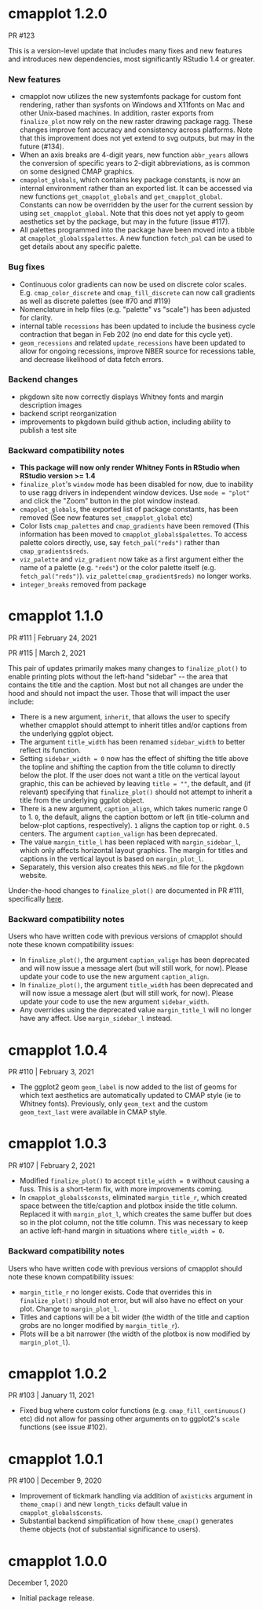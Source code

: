 # cmapplot 1.2.0
PR #123

This is a version-level update that includes many fixes and new features and introduces new dependencies, most significantly RStudio 1.4 or greater.

### New features
* cmapplot now utilizes the new systemfonts package for custom font rendering, rather than sysfonts on Windows and X11fonts on Mac and other Unix-based machines. In addition, raster exports from `finalize_plot` now rely on the new raster drawing package ragg. These changes improve font accuracy and consistency across platforms. Note that this improvement does not yet extend to svg outputs, but may in the future (#134). 
* When an axis breaks are 4-digit years, new function `abbr_years` allows the conversion of specific years to 2-digit abbreviations, as is common on some designed CMAP graphics.
* `cmapplot_globals`, which contains key package constants, is now an internal environment rather than an exported list. It can be accessed via new functions `get_cmapplot_globals` and `get_cmapplot_global`. Constants can now be overridden by the user for the current session by using `set_cmapplot_global`. Note that this does not yet apply to geom aesthetics set by the package, but may in the future (issue #117).
* All palettes programmed into the package have been moved into a tibble at `cmapplot_globals$palettes`. A new function `fetch_pal` can be used to get details about any specific palette. 

### Bug fixes
* Continuous color gradients can now be used on discrete color scales. E.g. `cmap_color_discrete` and `cmap_fill_discrete` can now call gradients as well as discrete palettes (see #70 and #119)
* Nomenclature in help files (e.g. "palette" vs "scale") has been adjusted for clarity.
* internal table `recessions` has been updated to include the business cycle contraction that began in Feb 202 (no end date for this cycle yet). 
* `geom_recessions` and related `update_recessions` have been updated to allow for ongoing recessions, improve NBER source for recessions table, and decrease likelihood of data fetch errors. 

### Backend changes
* pkgdown site now correctly displays Whitney fonts and margin description images 
* backend script reorganization
* improvements to pkgdown build github action, including ability to publish a test site

### Backward compatibility notes
* **This package will now only render Whitney Fonts in RStudio when RStudio version >= 1.4**
* `finalize_plot`'s `window` mode has been disabled for now, due to inability to use ragg drivers in independent window devices. Use `mode = "plot"` and click the "Zoom" button in the plot window instead.
* `cmapplot_globals`, the exported list of package constants, has been removed (See new features `set_cmapplot_global` etc)
* Color lists `cmap_palettes` and `cmap_gradients` have been removed (This information has been moved to `cmapplot_globals$palettes`. To access palette colors directly, use, say `fetch_pal("reds")` rather than `cmap_gradients$reds`. 
* `viz_palette` and `viz_gradient` now take as a first argument either the name of a palette (e.g. `"reds"`) or the color palette itself (e.g. `fetch_pal("reds")`). `viz_palette(cmap_gradient$reds)` no longer works.
* `integer_breaks` removed from package 


# cmapplot 1.1.0
PR #111 | February 24, 2021

PR #115 | March 2, 2021

This pair of updates primarily makes many changes to `finalize_plot()` to enable printing plots without the left-hand "sidebar" -- the area that contains the title and the caption. Most but not all changes are under the hood and should not impact the user. Those that will impact the user include:

* There is a new argument, `inherit`, that allows the user to specify whether cmapplot should attempt to inherit titles and/or captions from the underlying ggplot object.
* The argument `title_width` has been renamed `sidebar_width` to better reflect its function.
* Setting `sidebar_width = 0` now has the effect of shifting the title above the topline and shifting the caption from the title column to directly below the plot. If the user does not want a title on the vertical layout graphic, this can be achieved by leaving `title = ""`, the default, and (if relevant) specifying that `finalize_plot()` should not attempt to inherit a title from the underlying ggplot object.
* There is a new argument, `caption_align`, which takes numeric range 0 to 1. `0`, the default, aligns the caption bottom or left (in title-column and below-plot captions, respectively). `1` aligns the caption top or right. `0.5` centers. The argument `caption_valign` has been deprecated.
* The value `margin_title_l` has been replaced with `margin_sidebar_l`, which only affects horizontal layout graphics. The margin for titles and captions in the vertical layout is based on `margin_plot_l`.
* Separately, this version also creates this `NEWS.md` file for the pkgdown website.

Under-the-hood changes to `finalize_plot()` are documented in PR #111, specifically [here](https://github.com/CMAP-REPOS/cmapplot/pull/111#issuecomment-782779446). 

### Backward compatibility notes
Users who have written code with previous versions of cmapplot should note these known compatibility issues:
* In `finalize_plot()`, the argument `caption_valign` has been deprecated and will now issue a message alert (but will still work, for now). Please update your code to use the new argument `caption_align`.
* In `finalize_plot()`, the argument `title_width` has been deprecated and will now issue a message alert (but will still work, for now). Please update your code to use the new argument `sidebar_width`.
* Any overrides using the deprecated value `margin_title_l` will no longer have any affect. Use `margin_sidebar_l` instead.


# cmapplot 1.0.4
PR #110 | February 3, 2021

* The ggplot2 geom `geom_label` is now added to the list of geoms for which text aesthetics are automatically updated to CMAP style (ie to Whitney fonts). Previously, only `geom_text` and the custom `geom_text_last` were available in CMAP style. 


# cmapplot 1.0.3
PR #107 | February 2, 2021

* Modified `finalize_plot()` to accept `title_width = 0` without causing a fuss. This is a short-term fix, with more improvements coming.
* In `cmapplot_globals$consts`, eliminated `margin_title_r`, which created space between the title/caption and plotbox inside the title column. Replaced it  with `margin_plot_l`, which creates the same buffer but does so in the plot column, not the title column. This was necessary to keep an active left-hand margin in situations where `title_width = 0`.

### Backward compatibility notes
Users who have written code with previous versions of cmapplot should note these known compatibility issues:
* `margin_title_r` no longer exists. Code that overrides this in `finalize_plot()` should not error, but will also have no effect on your plot. Change to `margin_plot_l`.
* Titles and captions will be a bit wider (the width of the title and caption grobs are no longer modified by `margin_title_r`).
* Plots will be a bit narrower (the width of the plotbox is now modified by `margin_plot_l`).


# cmapplot 1.0.2
PR #103 | January 11, 2021

* Fixed bug where custom color functions (e.g. `cmap_fill_continuous()` etc) did not allow for passing other arguments on to ggplot2's `scale` functions (see issue #102).


# cmapplot 1.0.1
PR #100 | December 9, 2020

* Improvement of tickmark handling via addition of `axisticks`  argument in `theme_cmap()` and new `length_ticks` default value in `cmapplot_globals$consts`.
* Substantial backend simplification of how `theme_cmap()` generates theme objects (not of substantial significance to users).


# cmapplot 1.0.0
December 1, 2020

* Initial package release.
